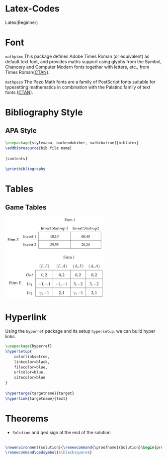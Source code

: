 # Latex-Codes
Latex(Beginner)

# Font #

`mathptmx` This package defines Adobe Times Roman (or equivalent) as default text font, and provides maths support using glyphs from the Symbol, Chancery and Computer Modern fonts together with letters, etc., from Times Roman([CTAN](https://ctan.org/pkg/mathptmx?lang=en)).

`mathpazo` The Pazo Math fonts are a family of PostScript fonts suitable for typesetting mathematics in combination with the Palatino family of text fonts.([CTAN](https://ctan.org/pkg/mathpazo?lang=en)).

# Bibliography Style #

## APA Style
```Latex
\usepackage[style=apa, backend=biber, natbib=true]{biblatex}
\addbibresource{bib file name}

[contents]

\printbibliography
```

# Tables #

## Game Tables

<div id="Game_Tables">
<a href="./Codes_(Tables)/2by2_Game_Table.tex">
<img src="./Figures_(Tables)/2by2_Game_Table.png" title="2 by 2 Game Table" alt="2 by 2 Game Table" width="320" height="110"/>
</a>
<a href="./Codes_(Tables)/3by4_Game_Table.tex">
<img src="./Figures_(Tables)/3by4_Game_Table.png" title="3 by 4 Game Table" alt="3 by 4 Game Table" width="320" height="152"/>
</a>
</div>


# Hyperlink #

Using the `hyperref` package and its setup `hypersetup`, we can build hyper links.

```Latex
\usepackage{hyperref}
\hypersetup{
	colorlinks=true,
	linkcolor=black,
	filecolor=blue,      
	urlcolor=blue,
	citecolor=blue
}

\hypertarge{targetname}{target}
\hyperlink{targetname}{text}

```

# Theorems #

* `Solution` and qed sign at the end of the solution
```Latex

\newenvironment{solution}{\renewcommand{\proofname}{Solution}\begin{proof}}{\end{proof}}
\renewcommand\qedsymbol{$\blacksquare$}

```
